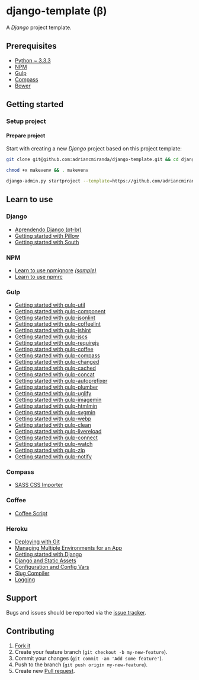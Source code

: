 django-template (β)
===================

A <cite>Django</cite> project template.

## Prerequisites
* [Python ~ 3.3.3](http://www.python.org/)
* [NPM](https://npmjs.org/)
* [Gulp](http://gulpjs.com/)
* [Compass](http://compass*style.org/)
* [Bower](http://bower.io/)

## Getting started
### Setup project
#### Prepare project
Start with creating a new <cite>Django</cite> project based on this project template:

```bash
git clone git@github.com:adriancmiranda/django-template.git && cd django-template
```

```bash
chmod +x makevenv && . makevenv
```

```bash
django-admin.py startproject --template=https://github.com/adriancmiranda/django-template/zipball/master <project_name>
```

## Learn to use
### Django
* [Aprendendo Django (pt-br)][aprendendo_django]
* [Getting started with Pillow][requirement_pillow]
* [Getting started with South][requirement_south]

### NPM
* [Learn to use npmignore][npm_learn_to_use_npmignore] [_(sample)_][npm_sample_npmignore]
* [Learn to use npmrc][npm_learn_to_use_npmrc]

### Gulp
* [Getting started with gulp-util][gulp_util]
* [Getting started with gulp-component][gulp_component]
* [Getting started with gulp-jsonlint][gulp_jsonlint]
* [Getting started with gulp-coffeelint][gulp_coffeelint]
* [Getting started with gulp-jshint][gulp_jshint]
* [Getting started with gulp-jscs][gulp_jscs]
* [Getting started with gulp-requirejs][gulp_requirejs]
* [Getting started with gulp-coffee][gulp_coffee]
* [Getting started with gulp-compass][gulp_compass]
* [Getting started with gulp-changed][gulp_changed]
* [Getting started with gulp-cached][gulp_cached]
* [Getting started with gulp-concat][gulp_concat]
* [Getting started with gulp-autoprefixer][gulp_autoprefixer]
* [Getting started with gulp-plumber][gulp_plumber]
* [Getting started with gulp-uglify][gulp_uglify]
* [Getting started with gulp-imagemin][gulp_imagemin]
* [Getting started with gulp-htmlmin][gulp_htmlmin]
* [Getting started with gulp-svgmin][gulp_svgmin]
* [Getting started with gulp-webp][gulp_webp]
* [Getting started with gulp-clean][gulp_clean]
* [Getting started with gulp-livereload][gulp_livereload]
* [Getting started with gulp-connect][gulp_connect]
* [Getting started with gulp-watch][gulp_watch]
* [Getting started with gulp-zip][gulp_zip]
* [Getting started with gulp-notify][gulp_notify]

### Compass
* [SASS CSS Importer][sass_css_importer]

### Coffee
* [Coffee Script][coffee_script]

### Heroku
* [Deploying with Git][heroku_deploying_with_git]
* [Managing Multiple Environments for an App][heroku_multiple_environments]
* [Getting started with Django][heroku_getting_started_with_django]
* [Django and Static Assets][heroku_django_assets]
* [Configuration and Config Vars][heroku_config_vars]
* [Slug Compiler][heroku_slug_compiler]
* [Logging][heroku_logging]

## Support
Bugs and issues should be reported via the [issue tracker][issue_tracker].

## Contributing
1. [Fork it][fork_it]
2. Create your feature branch (`git checkout -b my-new-feature`).
3. Commit your changes (`git commit -am 'Add some feature'`).
4. Push to the branch (`git push origin my-new-feature`).
5. Create new [Pull request][pull_request].

<!-- project links -->
[fork_it]: https://github.com/adriancmiranda/django-template/fork "Fork it"
[pull_request]: https://github.com/adriancmiranda/django-template/compare/ "Pull request"
[issue_tracker]: http://github.com/adriancmiranda/am.io/issues "Issue tracker"

<!-- django links -->
[aprendendo_django]: http://www.aprendendodjango.com/organizando-as-coisas-com-tags/ "Aprendendo Django"
[requirement_pillow]: http://effbot.org/imagingbook/introduction.htm "Getting started with Pillow"
[requirement_south]: http://south.readthedocs.org/en/latest/tutorial/part1.html "Getting started with South"

<!-- npm links -->
[npm_learn_to_use_npmrc]: https://www.npmjs.org/doc/files/npmrc.html "Getting started with npmrc"
[npm_learn_to_use_npmignore]: https://caurea.org/2012/02/11/learn-to-use-npmignore.html "Learn to use npmignore"
[npm_sample_npmignore]: https://github.com/npm/npm/blob/master/.npmignore "npmignore sample"

<!-- Gulp links -->
[gulp_util]: https://www.npmjs.org/package/gulp-util "Getting started with gulp-util"
[gulp_component]: https://www.npmjs.org/package/gulp-component "Getting started with gulp-component"
[gulp_jsonlint]: https://www.npmjs.org/package/gulp-jsonlint "Getting started with gulp-jsonlint"
[gulp_coffeelint]: https://www.npmjs.org/package/gulp-coffeelint "Getting started with gulp-coffeelint"
[gulp_jshint]: https://www.npmjs.org/package/gulp-jshint "Getting started with gulp-jshint"
[gulp_jscs]: https://www.npmjs.org/package/gulp-jscs "Getting started with gulp-jscs"
[gulp_requirejs]: https://www.npmjs.org/package/gulp-requirejs "Getting started with gulp-requirejs"
[gulp_coffee]: https://www.npmjs.org/package/gulp-coffee "Getting started with gulp-coffee"
[gulp_compass]: https://www.npmjs.org/package/gulp-compass "Getting started with gulp-compass"
[gulp_changed]: https://www.npmjs.org/package/gulp-changed "Getting started with gulp-changed"
[gulp_cached]: https://www.npmjs.org/package/gulp-cached "Getting started with gulp-cached"
[gulp_concat]: https://www.npmjs.org/package/gulp-concat "Getting started with gulp-concat"
[gulp_autoprefixer]: https://www.npmjs.org/package/gulp-autoprefixer "Getting started with gulp-autoprefixer"
[gulp_plumber]: https://www.npmjs.org/package/gulp-plumber "Getting started with gulp-plumber"
[gulp_uglify]: https://www.npmjs.org/package/gulp-uglify "Getting started with gulp-uglify"
[gulp_imagemin]: https://www.npmjs.org/package/gulp-imagemin "Getting started with gulp-imagemin"
[gulp_htmlmin]: https://www.npmjs.org/package/gulp-htmlmin "Getting started with gulp-htmlmin"
[gulp_svgmin]: https://www.npmjs.org/package/gulp-svgmin "Getting started with gulp-svgmin"
[gulp_webp]: https://www.npmjs.org/package/gulp-webp "Getting started with gulp-webp"
[gulp_clean]: https://www.npmjs.org/package/gulp-clean "Getting started with gulp-clean"
[gulp_livereload]: https://www.npmjs.org/package/gulp-livereload "Getting started with gulp-livereload"
[gulp_connect]: https://www.npmjs.org/package/gulp-connect "Getting started with gulp-connect"
[gulp_watch]: https://www.npmjs.org/package/gulp-watch "Getting started with gulp-watch"
[gulp_zip]: https://www.npmjs.org/package/gulp-zip "Getting started with gulp-zip"
[gulp_notify]: https://www.npmjs.org/package/gulp-notify "Getting started with gulp-notify"

<!-- grunt links -->
[grunt_getting_started]: http://gruntjs.com/getting-started "Getting started with Grunt"
[grunt_configuring_tasks]: http://gruntjs.com/configuring-tasks "Configuring tasks with Grunt"
[grunt_shelljs]: https://www.npmjs.org/package/shelljs "Getting started with shelljs"
[grunt_jshint]: http://www.jshint.com/docs/options/ "Getting started with jshint"
[grunt_jsonlint]: https://www.npmjs.org/package/grunt-jsonlint "Getting started with grunt-jsonlint"
[grunt_coffeelint]: https://www.npmjs.org/package/grunt-coffeelint "Getting started with grunt-coffeelint"
[grunt_contrib_jshint]: https://www.npmjs.org/package/grunt-contrib-jshint "Getting started with grunt-contrib-jshint"
[grunt_jscs]: https://www.npmjs.org/package/jscs "Getting started with jscs"
[grunt_jscs_checker]: https://www.npmjs.org/package/grunt-jscs-checker "Getting started with grunt-jscs-checker"
[grunt_contrib_requirejs]: https://www.npmjs.org/package/grunt-contrib-requirejs "Getting started with grunt-contrib-requirejs"
[grunt_contrib_coffee]: https://www.npmjs.org/package/grunt-contrib-coffee "Getting started with grunt-contrib-coffee"
[grunt_contrib_compass]: https://www.npmjs.org/package/grunt-contrib-compass "Getting started with grunt-contrib-compass"
[grunt_contrib_imagemin]: https://www.npmjs.org/package/grunt-contrib-imagemin "Getting started with grunt-contrib-imagemin"
[grunt_svgmin]: https://www.npmjs.org/package/grunt-svgmin "Getting started with grunt-svgmin"
[grunt_contrib_clean]: https://www.npmjs.org/package/grunt-contrib-clean "Getting started with grunt-contrib-clean"
[grunt_contrib_connect]: https://www.npmjs.org/package/grunt-contrib-connect "Getting started with grunt-contrib-connect"
[grunt_contrib_watch]: https://www.npmjs.org/package/grunt-contrib-watch "Getting started with grunt-contrib-watch"

<!-- compass links -->
[sass_css_importer]: https://github.com/chriseppstein/sass-css-importer "SASS CSS Importer"

<!-- coffee links -->
[coffee_script]: http://coffeescript.org "Coffee Script"

<!-- heroku links -->
[heroku_deploying_with_git]: https://devcenter.heroku.com/articles/git "Deploying with Git"
[heroku_multiple_environments]: https://devcenter.heroku.com/articles/multiple-environments "Managing Multiple Environments for an App"
[heroku_getting_started_with_django]: https://devcenter.heroku.com/articles/getting-started-with-django "Getting started with Django"
[heroku_django_assets]: https://devcenter.heroku.com/articles/django-assets "Django and Static Assets"
[heroku_config_vars]: https://devcenter.heroku.com/articles/config-vars "Configuration and Config Vars"
[heroku_slug_compiler]: https://devcenter.heroku.com/articles/slug-compiler "Slug Compiler"
[heroku_logging]: https://devcenter.heroku.com/articles/logging "Logging"

<!-- helpfull links -->
[manifest.in]: http://docs.python.org/2/distutils/sourcedist.html "MANIFEST.in file"
[editorconfig]: http://editorconfig.org "Editor Config"
[travisci]: http://docs.travis-ci.com/pt-BR/user/languages/python/ "Travis CI"
